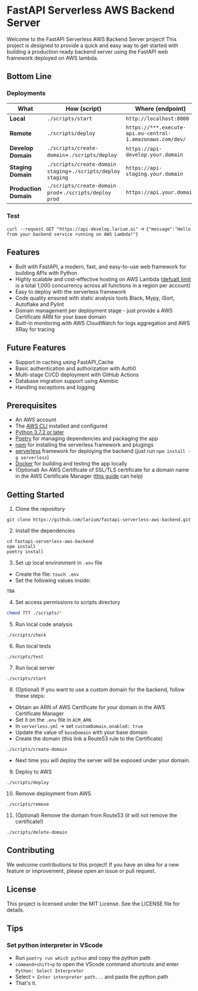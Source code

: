 # FastAPI Serverless AWS Backend Server
Welcome to the FastAPI Serverless AWS Backend Server project! This project is designed to provide a quick and easy way to get started with building a production ready backend server using the FastAPI web framework deployed on AWS lambda.

## Bottom Line
### Deployments
What | How (script) | Where (endpoint)
--- | --- | --- 
**Local** | `./scripts/start` | `http://localhost:8000`
**Remote**|`./scripts/deploy`|`https://***.execute-api.eu-central-1.amazonaws.com/dev/`
**Develop Domain**|`./scripts/create-domain`+`./scripts/deploy`|`https://api-develop.your.domain`
**Staging Domain**|`./scripts/create-domain staging`+`./scripts/deploy staging`|`https://api-staging.your.domain`
**Production Domain**|`./scripts/create-domain prod`+`./scripts/deploy prod`|`https://api.your.domain`
### Test
`curl --request GET "https://api-develop.larium.ai"` -> `{"message":"Hello from your backend service running on AWS Lambda!"}`

## Features
- Built with FastAPI, a modern, fast, and easy-to-use web framework for building APIs with Python
- Highly scalable and cost-effective hosting on AWS Lambda ([defualt limit](https://docs.aws.amazon.com/lambda/latest/dg/lambda-concurrency.html) is a total 1,000 concurrency across all functions in a region per account)
- Easy to deploy with the serverless framework
- Code quality ensured with static analysis tools Black, Mypy, iSort, Autoflake and Pylint
- Domain management per deployment stage - just provide a AWS Certificate ARN for your base domain
- Built-in monitoring with AWS CloudWatch for logs aggregation and AWS XRay for tracing

## Future Features
- Support in caching using FastAPI_Cache
- Basic authentication and authorization with Auth0
- Multi-stage CI/CD deployment with GitHub Actions
- Database migration support using Alembic
- Handling exceptions and logging

## Prerequisites
- An AWS account
- The [AWS CLI](https://aws.amazon.com/cli/) installed and configured
- [Python 3.7.2 or later](https://www.python.org/downloads/)
- [Poetry](https://python-poetry.org/) for managing dependencies and packaging the app
- [npm](https://www.npmjs.com/) for installing the serverless framework and plugings
- [serverless](https://www.serverless.com/) framework for deploying the backend (just run `npm install -g serverless`)
- [Docker](https://www.docker.com/) for building and testing the app locally
- (Optional) An AWS Certificate of SSL/TLS certificate for a domain name in the AWS Certificate Manager ([this guide](https://docs.aws.amazon.com/apigateway/latest/developerguide/how-to-custom-domains-prerequisites.html) can help)

## Getting Started
1. Clone the repository
```
git clone https://github.com/larium/fastapi-serverless-aws-backend.git
```

2. Install the dependencies
```
cd fastapi-serverless-aws-backend
npm install
poetry install
```

3. Set up local environment in `.env` file
- Create the file: `touch .env`
- Set the following values inside:
```
TBA
```

4. Set access permissions to scripts directory
```bash
chmod 777 ./scripts/*
```

5. Run local code analysis
```
./scripts/check
```

6. Run local tests
```
./scripts/test
```

7. Run local server
```
./scripts/start
```

8. (Optional) If you want to use a custom domain for the backend, follow these steps:
- Obtain an ARN of AWS Certificate for your domain in the AWS Certificate Manager
- Set it on the `.env` file in `ACM_ARN`
- In `serverless.yml` -> set `customDomain.enabled: true`
- Update the value of `baseDomain` with your base domain
- Create the domain (this link a Route53 rule to the Certificate)
```
./scripts/create-domain
```
- Next time you will deploy the server will be exposed under your domain.

9. Deploy to AWS
```
./scripts/deploy
```

10. Remove deployment from AWS
```
./scripts/remove
```

11. (Optional) Remove the domain from Route53 (it will not remove the certificate!)
```
./scripts/delete-domain
```


## Contributing
We welcome contributions to this project! If you have an idea for a new feature or improvement, please open an issue or pull request.

## License
This project is licensed under the MIT License. See the LICENSE file for details.


## Tips
### Set python interpreter in VScode
- Run `poetry run which python` and copy the python path
- `command+shift+p` to open the VScode command shortcuts and enter `Python: Select Interpreter`
- Select `+ Enter interpreter path...` and paste the python path
- That's it.
